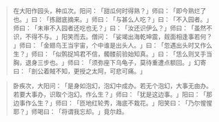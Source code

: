> 在大阳作园头，种瓜次。阳问：​「甜瓜何时得熟？​」师曰：​「即今熟烂了也。​」曰：​「拣甜底摘来。​」师曰：​「与甚么人吃？​」曰：​「不入园者。​」师曰：​「未审不入园者还吃也无？​」曰：​「汝还识伊么？​」师曰：​「虽然不识，不得不与。​」阳笑而去。僧问：​「娑竭出海乾坤震，觌面相逢事若何？​」师曰：​「金翅鸟王当宇宙，个中谁是出头人。​」曰：​「忽遇出头时又作么生？​」师曰：​「似鹘捉鸠君不信，髑髅前验始知真。​」曰：​「恁么则叉手当胸，退身三步也。​」师曰：​「须弥座下乌龟子，莫待重遭点额回。​」幻寄曰：​「剖公着賊不知，更授之太阿，可悲可痛。​」

> 卧疾次，大阳问：​「是身如泡幻，泡幻中成办。若无个泡幻，大事无由办。若要大事办，识取个泡幻。作么生？​」师曰：​「犹是这边事。​」阳曰：​「那边事作么生？​」师曰：​「匝地红轮秀，海底不栽花。​」阳笑曰：​「乃尔惺惺耶？​」师喝曰：​「将谓我忘却。​」竟尔趋。


